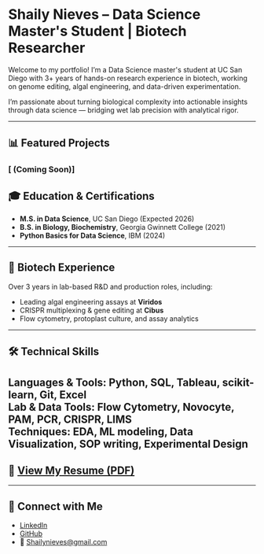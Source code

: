 # Shaily Nieves – Data Science Master's Student | Biotech Researcher

Welcome to my portfolio! I’m a Data Science master's student at UC San Diego with 3+ years of hands-on research experience in biotech, working on genome editing, algal engineering, and data-driven experimentation.

I’m passionate about turning biological complexity into actionable insights through data science — bridging wet lab precision with analytical rigor. 

---
## 📊 Featured Projects
### [ (Coming Soon)]
## 🎓 Education & Certifications

- **M.S. in Data Science**, UC San Diego (Expected 2026)  
- **B.S. in Biology, Biochemistry**, Georgia Gwinnett College (2021)  
- **Python Basics for Data Science**, IBM (2024)
---
## 🧬 Biotech Experience

Over 3 years in lab-based R&D and production roles, including:
- Leading algal engineering assays at **Viridos**
- CRISPR multiplexing & gene editing at **Cibus**
- Flow cytometry, protoplast culture, and assay analytics
---
## 🛠️ Technical Skills

**Languages & Tools:** Python, SQL, Tableau, scikit-learn, Git, Excel  
**Lab & Data Tools:** Flow Cytometry, Novocyte, PAM, PCR, CRISPR, LIMS  
**Techniques:** EDA, ML modeling, Data Visualization, SOP writing, Experimental Design
---
## 📄 [View My Resume (PDF)](https://github.com/shailynieves/shailynieves.github.io/blob/main/ShailyNA-Resume.pdf)
---
## 🔗 Connect with Me
- [LinkedIn](www.linkedin.com/in/shaily-nieves-adame-162719297)
- [GitHub](https://github.com/ShailyNA)
- 📧 Shailynieves@gmail.com
